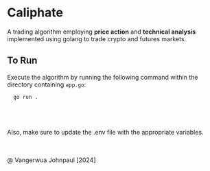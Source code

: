 # Caliphate
A trading algorithm employing **price action** and **technical analysis** implemented using golang to trade crypto and futures markets.

## To Run
Execute the algorithm by running the following command within the directory containing `app.go`:

```bash
  go run .
```
<br>
<br>
<br>
Also, make sure to update the .env file with the appropriate variables.

<br>
<br>
<br>

@ Vangerwua Johnpaul [2024]
